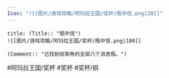 ```yaml
---
Icon: "![[图片/游戏攻略/阿玛拉王国/奖杯/瓶中信.png|30]]"
---
```

```ad-common-bronze-trophy
title: (Title:: "瓶中信")
![[图片/游戏攻略/阿玛拉王国/奖杯/瓶中信.png|100]]

(Comment:: "已找到绞架角的全部八个消息瓶。")
```

#阿玛拉王国/奖杯 #奖杯 #奖杯/铜
